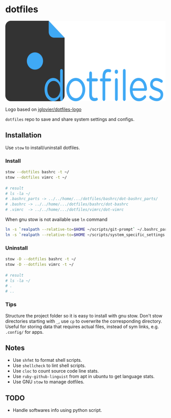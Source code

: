 # dotfiles

![dotfiles logo][dotfiles_logo]

Logo based on [jglovier/dotfiles-logo][dotfiles_logo_repo]

`dotfiles` repo to save and share system settings and configs.

## Installation

Use `stow` to install/uninstall dotfiles.

### Install

```bash
stow --dotfiles bashrc -t ~/
stow --dotfiles vimrc -t ~/

# result
# ls -la ~/
# .bashrc_parts -> ../../home/.../dotfiles/bashrc/dot-bashrc_parts/
# .bashrc -> ../../home/.../dotfiles/bashrc/dot-bashrc
# .vimrc  -> ../../home/.../dotfiles/vimrc/dot-vimrc
```

When gnu stow is not available use `ln` command

```bash
ln -s `realpath --relative-to=$HOME ~/scripts/git-prompt` ~/.bashrc_part_git_prompt_sym_link.sh
ln -s `realpath --relative-to=$HOME ~/scripts/system_specific_settings.sh` ~/.bashrc_part_system_specific_config_sym_link.sh
```

### Uninstall

```bash
stow -D --dotfiles bashrc -t ~/
stow -D --dotfiles vimrc -t ~/

# result
# ls -la ~/
# .
# ..
```

### Tips

Structure the project folder so it is easy to install with gnu stow.
Don't stow directories starting with `_`, use `cp` to overwrite the
corresponding directory. Useful for storing data that requires actual files,
instead of sym links, e.g. `.config/` for apps.

## Notes

* Use `shfmt` to format shell scripts.
* Use `shellcheck` to lint shell scripts.
* Use `cloc` to count source code line stats.
* Use `ruby-github-linguist` from apt in ubuntu to get language stats.
* Use GNU `stow` to manage dotfiles.

## TODO

* Handle softwares info using python script.

<!-- Links -->
[dotfiles_logo]: dotfiles_logo_edited.png "dotfiles logo"
[dotfiles_logo_repo]: https://github.com/jglovier/dotfiles-logo "go to jglovier/dotfiles-logo"
